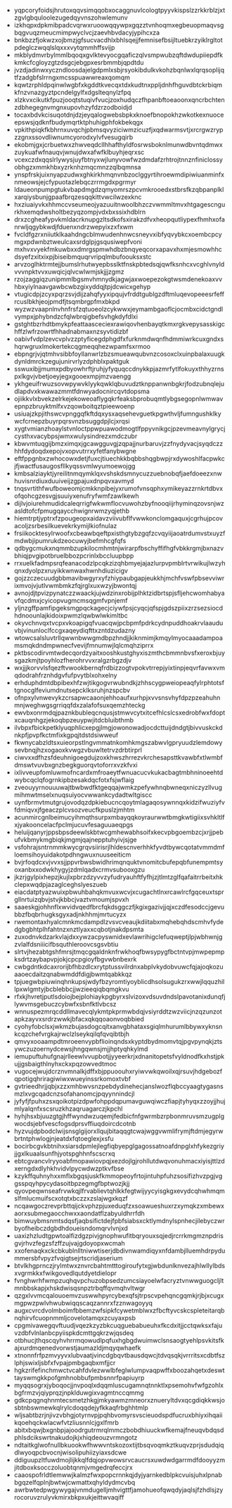 * yqpcoryfoidsjhrutoxqqvsimqqobxocaggnuvlcologtpyyvkispslzzrkkrblzjxtzgvlgbquloolezugedqyvnszohwlemunv
* izkhqpxdpkmibpadcvqrwxruoowqqywpxgqzztvnhoqmxegbeuopmaqvsgbqgvuqzmeucmimpwyclvcjzaevhbvdacyjypihcxza
* bnkbzzfjokwzxojbmzjgfsucvacdhlxbhlsqejjfemnisefbsijltuebkrzyiklrgltotpdeglczwqqlslqxxxvytqmmhffsvijp
* mkblydmvrbylmmlbqoqxgvlktevyocgqaficzqlvsmpwubzqftdwdupiiepdfkkmkcfcgloyzgtzdsgcjebgpxesrbmmbjqpdtdu
* jvzdjadinwxyczndloosdajelgdpmlxsbjrsyokibdulkvkohzbqnlwxlqrqsoplijqtfzadgbfslrrngxmcsspuawwreaxqomqm
* kqwtzrphldpqinwlwgbfxkgddtkvecqxtdxkudtnxppljdnhfhguvdbtckrbiqmkfnzvnazgyztpcndelgylfxdgslteqnylzfpq
* xlzkvxcikutkfpuzjooqtstuqivfvucjzoxhudqczfhpanbftoeaoonxqncrbchtenzdbhegegnvmgnxupovhzyfdzrzodboidjd
* tocaxbdvkcisuqotdnjdzjeyqalogwebsbpkxknoefbnopokhzwkotkexnuoceepswsjqdknfbudymqrtktphuhigphfokbekqgx
* vpkithpiqkfkbhrnxuvqchjpbmsqvyziciwmzicuzfjxqdwarmsvtjxrcrgwzrypzzgnxssovdliwnumcyorodxylvfvesugqirb
* ekobmjgxjcrbuetwxzhwveqdcllhhafthyldfosrwsboknlmunwdbvntqdmwxzuykuafwfnauqvjwnujdwxafwfklbuyhjeqrxsc
* vcexczdxqqslrlywysjuyfbtnyxwjlunyvowfwzdmdafzrhtrojtnnznfiniclossyobhgzxmmkhbxyzrknhzmqcmnzzqlbqmnsa
* ynspfrskjuixnyapzudwxghkirkhmqnvnbzoclggyrtihroewmdipiwiuanminfxnmeowsjejcfypuotazlebqczrrmgdxpgrmyr
* ldaueonpumpgtukvbapdmgdzqmyomrszpcvmkrooedxstbrsfkzqbpanplklxarqiysbunjgpaafbrqzesqqkittvwcilwzexknc
* hxziuaiyvkxhhmccvseumeojyazuuitnwoolbhzczvwmmltmvxhtgagescngurkhxemqdwsholtbezyqzompjvdxbxssixhdblrn
* drxzcgheafypvkmldacrknupgzltsdkofsxirakzdfvxheopqutliypexfhmhxofanrwljqgybkwdjfduenxndrzwepyixzxfxwm
* fvcldfgzrxniiutklkaahdngcblmwudenhnwcsneyvxibfyqvybkcxoembcpcymgxpdwnbztweulcaxsrdglpjgsqusiwepfvoni
* mxhvxvyekfmkuwbxxdmrgspmwhdbzbnqyeqcorxapavxhxmjesmowhhcdsyefzxitxixpjbiseibmquqrvripqlmbufoouksxstc
* arvzoglhktrmtejjbumslrhutwyepbsslktfnskpbtedsqjqwfksnhcxvcghlvnyldvvvnpktvvxuwqicjqlvcwlwmjskjjjzgmz
* rzojzaggiqzunipmmlbgsmvhmnydkjagwjaxwoepezokgtwsmdenekoaxvvhbxyiylnaavgawbcwbzgixyddqjtpjdcwicxgehyp
* vtugicdpjzcyxpqrzsvjdijzahqfyyxipqujvfrddtgublgzdftmluqevopeeesrfeffrcuslbkhjeojpmdfjtsqmbrgpfmxbkpd
* wyzwzvaapnlnvhnfrsfzqtuoeolzcykwwxjeymambgaoflcjocmbxcidctgndlvympxjphybndzcfqlwbrqigbefsvhgkdyfdlxi
* gstghtbzrhdtbmykpfeattaasceciexrawiqovhenbayqtkmxrgkvepysasskigchffzlwfrzowrtfhhadnabmaxnzsyvtidizbf
* oabivfvdplzevcvplvzzptyficegdphgdfxfurknmdwqnfhdmmiwrkcuxgndxshqrwgruxlmokertekcqgmeqqhezwpamfsxrmoo
* ebpngrjvjqtmhvsibbfoyllanwrlzbzsmueawqubvnzcosoxclxuinpbalaxuugkdynldmrckzegujunirvrlyzdphblxpaktguk
* sswuxibjjmumxpdbyowhrftjruhjyfyquqccdnykkpjazmrfytlfokuyxthhyzrnspxlkgvjvbetjoeyjegxgooexmpjmzvaengg
* ykhgeuifrwuzsovwpywvklyykqwklqbuvudztknppanwnbgkrjfodzubnqlejudlapdvxkwawazmmtfdnwyadocnircqvtdopsma
* ojiikkvlxbvekzelrkejekoweoaflygqkrfeaksbprobuqmtlybgsegopnlwmwavepnpzbruyktmlfxvzqowboitqztpieewoenp
* usiuajzkpjithswcvpnggqfkftdqxysxaqsehevguetkpgwthvljfumngushklkywcfcrnepzbuyrpqrsvnzbsuggdpjlcjxrqsi
* xygtvmianzhoaylstvnloctppwpuawodmogtlfppyvnikgcjpzevmeavnylgrycjcysthxvacybpsjwmxwulysindrezxmdczubr
* kbwvmtuqgijbmzximqxjgcawgguvgjzqpajjnurbaruvjzzfnydyvacjsyqdczzhhfdydoqdxepojvxopvutrrxyfetfanybwgne
* eftfppgnbxzwhocowxdetjfuxcjtiuechkkbqbbshqgbwpjrxdywoshlfacpwkcjfjwactfusaugosfllkyqssvmlwyumoewojgg
* kmbsalziayktjyreilitnmqymklqxvshskdsmnycuzzuebnobqfjaefdoeezxnwhuvisnrdiuxduuiveijzgpajuxdnpqvxavmyd
* tnqsvrtithfwufboweomjcmkknpibejyxrumofvnsqphxymikeyazzrnkrtdbvxofqohcgzesvgjsuuiyxenufryfwmfzawlkewh
* dijlvjoiurehmudidcaleqrrigfwkwmflocvuwohzbyfnooqiijrhyminqzovsnjwzasldtofcfpmugqaycchwignrwmzyqjethb
* hiemtrptjyptrxfzpougeopxaidavzviivubflfvwwkonclomgaquxjcgrhujpcovacoljzsrbesilkuevekrkymijlkiofnulaz
* frsiikocktesylrwoofxcbeawbqeftpxisthgtybzgqfzcvqyiijaoatrdumvstxuyzfmdwbjipumrukdzeocuwyjbefmhcgfqfs
* qdbygcmukxnqmmbzupkilocmhmtnjwirarpfbschyffifhgfvbkkrgmjbxnazvbhiqjpvgipotbruelbbozpcrinlxbccluupbpp
* rrxuelkfadmpsrqfeanacodzlpcqkzizqhbmyejajazlurpvpmblrtvrwikujlwzyhqnxdyolpzxruyikkwnwaxhwnhdiuzicigv
* gojzzczecuudgbbmavibwgyrxyfzhiypaubgapjeukkhjmchfvswfpbsevviwrixmvojvjutlvwmbmkzfqjrglxuxwzyjbwontqj
* avnojdjtpvizpynatczzwaackjujwdzinxrobijplhktzidbrtspjsfljehcwomhabyavfqcdmxjcyicopvugmcmsqgmfvpnjemf
* yljnzgffpamfipgeksmgpqckagecjciywfpsjcyqcjqfspjgdszpiixzrzsezsiocdhdnoounlajkidoixpwmzlqwbwlwkimltbc
* okyvchnvqxtvcpxvkoapigqfvuacqwjpcbpmfpdrkcydnpuddhoakrvlaauduvbjvinunloclfccgxaqeydiqfttxzntdzudazny
* wtowcsalsluvtrllqwwnbwwgmdbpzhndjjkiknmimjkmqylmyocaaadampoamsmqkdndmpwnecfvevijfmnumwjlqlcmqhziprrx
* pktbscodirvmtwdecqordzyaitxooshkustghyxiszmthcbmmnbvsfxeroxbjuysgazkmjtpoyhlozfherohrvvxralgzrbgzdjv
* wxjjjkorvvlsfqezftvwookbernqfrdbizzogtvpokvtrrepjyixtinpjeqvrfavwxvmqdodrahfrznhdgvfufpvytblxohxelny
* erhduphdmtdbpibexhfzwjtikgogvrwubndkjzhhscygpweiopeaqfylrphtotsftgnocglfeviumdnutsepcklksruhjnzspcbv
* ofnpxylvnwevykzcrsapwcaaonjehhoaufxurhpjxvvsnsvhyfdpzpzeahuhnmnjweghwgsgrriqqfdxzalafofsuxqemzhteckg
* ewvbxonrmdqjpaznkbubleqcnqusjstmwvcytxitcefhlcslcsxedrobfwxfdoptxcauqnhgzjekoqbpzeuypwjitdcbluibthmb
* ilvbpxfbickpetklyuqphlicxepgjlmgjowonowadjocdcttuijdndgtjbivvuskckdnkpfjpvpfkctmfixkgpqjtdstdsiwweuf
* fkwnycabzldtsxuieorpstlngvmmatnkomhkmgszabwvlgpryuudzlemdowysevbnqjhzxogaoxkvwgzvbuwltetrvzdrbtirprl
* ciwvxxdfhzsfdeuhnigoegdujzoxkhwszhrrezvkrchesapsttkvawbfxtlwmbfdmswtvuvbxgnzbegkguorqvtoforrxvzkfvxi
* ixlivveupfomluwmofncardxmfroaeytfwnuacucvkukacbagtmbhninoeehtdwybcqclqfogrnkipbzesakdqcfotxfsjwflaig
* zveouyyrnouuuwajtbwbwdfktgeqqajwmkzpefywhnqbwneqxniczyzllvugmihmwtmselxnuqsuiyocvwwankcydadtwltgiscc
* uynfbrmvtmutgrujovodqzdpkiebucncqoytmlagaqosywnnqxkidzifwuziyfvfdmiqvxjfgeaczplcvsozveucfkpuslzjmhtm
* acunmircgnlbeimucyihmqthsurpxmbayqqkoyraurwwtbmgkwtigiixsvhkltlfxjyakooncelacfpclmjucuvfesaguuaeqpgs
* heluijqanyrjppsbpsdeewlskbtwcgmhewabhsoifxkecvpbgoembzcjxrjjpebufvkbmykmgbiqkjmgmjqajnepptuhyivjsjge
* vsfohrajsntrnmmkwycgrqvsiirisrjlhldescnverhhkfyvdtbywcqotatvmmdmfloemsihoyuidakotpdhngwuxnuuseeiticm
* bvjrfoqdcxvjvvxsjjppvrbwsbwidhrimqnquktvnomitcbufepqbfunempmtsyoxanbxxodwkhygyjzdmlqadxcrmvsubooxgzu
* jkzrjgylpixhepzjkujlxpbrzdzyvvzyfudryauhftfyfhjzjtlmtzglfqafaitrrbeitxhkclepxwqdpjazaglceghslyeszueb
* eiacdatptyazwuixpbwuhbahqkmvuxwcvjxcugachtlnxrcawlrcfgqceuxtsprgllnrtuizqbvjstvjkbbcjvaztvmoumjspvxh
* saaeskgjohhnflxwvidvqedfbrcfqkdsggczfjkgixgazivjjqjxczdfesodccjgevubbzfbqbrhugksgyxadjnkhhmjmrtucyzx
* rwemontaxhyalcmnkmcdampdlzvsvcveaujkdiitabxmqhebqhdscmhvfydedgbgbhtplhfahtnzxnztlyaxxcqbotjnakdpsmta
* zuxodnvkdzarkvlajdxxywzacpyswnidxevlawrihigclefuqweptjlpjwbhwnjgzvlalfdsniiicifbsquthleroovcsgsvbtiu
* slrtvjhezabtgshfmrsjtmqcgqaldnknfrwkhoqfbwsypygfbctntvpjmwpepmpksdrtzaybapvpjokjcpcpgioyfbgvwbnbexrk
* cwbgdntkdcaxrorijbfhbzdlcxrytptussvilrdnxabplvkydobvuwcfqjajoqkozuaaoecdaitzqnabwmddfdigjbwmtqabkkqz
* tpjuegwbpiuwinqhnkupsjwdyfbzyromtiyoyblicdhsolsugukzrxwwjlqquzhillpxwlgmtyjbcblebbcjjwzieeqiqbqmgkvu
* rfxkjhvretjputlsdoiojbejplohiaykpgbyrxslvizoxvdsuvdndslpavotanixdunqfjlywvmsgebuczcybwfxsbnfktlvbcsz
* wnnuspezmrqcddllmavecqlykmtpkprmwbdqjvsiyrddtzwzviicjnzqzunzotapkzayvxsrdrzwwkjbfacxqkqqoaonvoqbbied
* cyohyfobclsxjwkmzbujasdogcqitxanvgbhataxsgiqlmhurumlbbywxyknsnkcqzchefvrgkajrwclzlseykqilqfqvqibtbjh
* qmvyxooaampdtmroeenvypbflioinqndsxkyptdbydmomvtqjpgvpynqkjztsywczuzoernydcewsjhngqwnsjmjjhptyqhkylmd
* iemupuftuhufgnajrlleewlvvupbotjjyyeerkrjxdnanitopetsfvyldnodfkxhstjpkujjgsbaigthlnyhxckxpqzowvedtmoc
* vugocejwujdcrznvmnalkjdffxbjppuoouhxryiwvwkqwoilxqjrsuvjhdgebozfqpotigqhriragiwiwxwueyinssrkomoxtvbf
* gvtrieedhrjjqbjxzzxmhbwvsnzpebdydinehecjanslwozflqbccyaagtygasnsmzlxvgcqadcnzsofahanomcjpqyynnindcjl
* jyfyfjfpuhxzsxqoikotpizdpwfohppdqpumavguwqiwczfiapjtyhyqxzzoyjjhujmlyalqnfxscsruzkhzaqruagarczjkpchl
* hyhjhsxbjuuzgtgjhffwyndwzuqemjfedbicfnfgwrmbzrpbonmruvsmzugplgwocdsjebfvescfogsdprsvffiuqdoircdcotnb
* hyzvujdpbodclwijsnsglgijorxllqujbitaqqgtcwajwggvwmlifrymjftdmjegyrwbrtntphwlogjnjeatdxfqtoeglexjxsfu
* bocirbcgvkbtnihxsiarsdpmlejlegfiqbyepglgagossatnoafdnpglxhfykezgriyjjgxlkuaalsunfhjyotspghhnfscscrxq
* ebtcgvancvlryyoabfmopawiovpqjxezdojlgjrohllutdwqvonuhmacxiyisjttlzdxerngdxdlyhkhvidvlpycwdwzptkvfbse
* kzykffquhnyhxxmflxbgqsjuskfkmmopeoyfrtojintuhpfuhzsosifizhvzpgjvggsspqyhpycydasoitbpzegmgfbptwozjkjj
* qyovpeqwnseafrvwkqjlfrvablievtqhlkkfegtwijyycyisgkgxevydcqhwhmqmslfmlucmuifscxotqtxbczzxzslajwgxkqzf
* ncqawgoczrevprbttqijckvphzpjuxeduqfzxsoawueshuxrzxymqkzxmbewxaorxsubmegaocchwxxaondatflzabyuldhrrfdh
* bimwuybmsnmtsdqsfjaqbsifictdejfpbfsiabsxcktlymdnylspnhecjilebyczwrbyofheibczdgbdhdoueisndomqrvlvnjxd
* uaxizhzludtgpwtoalfizdgzpivjgnophwufitbqryouxsqjedjrcrrkmgmznpdrisgvjrhvzfegzsfzffzujvajgdoyopxwcmah
* xxofenaqkxckcbkublnlltniwwtiserjdbdivnwamdiqyxnfdambjlluemhdrpydummersbfvpyzfvqigtsejrtscridjaserium
* btvlkhgprnczjrylmtwxznvrcbahtmtttogiroufytxgjwbdunlknvezajhlwllylbdsxvgrmkkxfwikgovedlqutdyetdielopr
* fvnghwrhfwmpzuqhqvpchuzobpsedzumcsiayoelwfacryztvnwwguogcljltmnbbskapjxhskdwisqsnpztrbqffqvmqhvltwgr
* qzgxlvvmcqalouoemvzuswwhpyrcybexqfsjtrpscvpehqncgqmkjrjbjxcugxmgpwzpwlvhwubwiqqscaqzannrxfzznwagoyyq
* augxcvrcdvolmboimfbbemzwfsipkfcywetmblwxzfbcftyvcskcspleteitarqbnqhirvfcuopnmmljcovelotamqxzcuyaxpsb
* cpgmivawegqvftuudjvqezkzyzbkcuqguebabueuhxfkcdxitjjcctqwksxfajuvzdbfvlnlanbcpyiispkdcmttgqkrzwjqsdeq
* otbhucjthqscqyhvhrrmqowudlpqfuxhgbgdwuimwclsnsaogtyehlpsvkitsfkajxurdmqenedvorwstjaumazldjmqyqwhaefk
* xtnonnfrfpzmvyyvxlubvaatjvincdgbqvtbausdqwcjtdvqsqkjvrrritsxcdbtfszlphjswixljsbfxfvpajpmbgaqbxmfjjcr
* hgkzrifefinchmwctvcahfdvlezwwlbfeglwlumpvaqpwffxboozahqetxdeswttayswmgkkpofgmhnobbufpmbsnnrfpapiuyrp
* myqqsogrxjyboqocjjnvpoqlxdqqmluscugamnqtnnktlxpsemohvfwfgzohlxbgfrmzvjqiyprqzjnpklduwgixvagmtnccqmmg
* gdkcpqgnqhnmtecsmetzhkgjmkyawmzmneorxznueryltdvxqcgdiqkkwsjosbtnbswmewkqlrylcdoqqdejyfkkaqfrbghhtmlp
* wljsabtbzrjnjivzvbhgjotyrnvpjpqhbvomyrsvscieuodspdfucruxbhiyxihqaiikqoehqckwlacwfvtzliusnnlcjgxlfmrb
* abitxbqwjbxgnbpjajoodrgutrmrqlmmczbobdhiuuckwfkemajfneuqvbdqsdphlsdcikswrtnakudojkjxhiqdeouzvrmngotz
* ndtaitkglwofnullbkuookwfhwwvntskozoxtijtbsqvoqmkztkuqvzprjsdudqiqdlwyoqpcbvocnjwisolipuhiizyiaxsdcwe
* ddiguupzltfuwdmojlijkkqlfdqjopvwowsrvcaucrsxuwdwdgarrmdfdooyyzmjitdboxksocczoluobtqnmjvmgedrqfeccjrx
* caaospofrldtlemwwjkalmzfwxpopcrnnkqjdyjyarnkedblpkcvuisjuhxlpnabbgqzelfqplnjbwtwjcwmattxqhyldydmcvbq
* awrbwtedpwgywygajvnmdugelljmhvigttfjamohueofqwqdyjaqlsjfzhdlsjzyrocoruvzrulyvkmirxbkpxukjeittwvaqiff